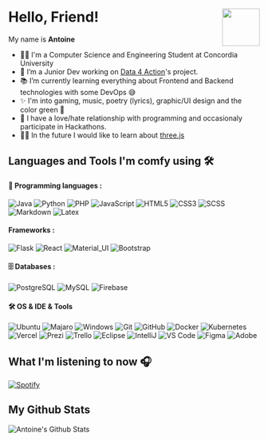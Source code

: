 # Hello, Friend! <img align="right" height="75px" src="https://cdn.discordapp.com/attachments/626937929121529896/820101529692405790/53bf53eb8b91d0990ddc32cbc30becee222.png">

My name is **Antoine**

<!--**AntoineAssal/AntoineAssal** is a ✨ _special_ ✨ repository because its `README.md` (this file) appears on your GitHub profile.-->

- 👨‍💻 I'm a Computer Science and Engineering Student at Concordia University
- 💼 I’m a Junior Dev working on [Data 4 Action](http://data4actions.com)'s project.
- 📚 I’m currently learning everything about Frontend and Backend technologies with some DevOps 😅
- ✨ I'm into gaming, music, poetry (lyrics), graphic/UI design and the color green 💚
- 🤡 I have a love/hate relationship with programming and occasionaly participate in Hackathons. 
- 👨‍💻 In the future I would like to learn about [three.js](https://github.com/mrdoob/three.js)


## Languages and Tools I'm comfy using 🛠 

#### 🤖 Programming languages : <br />

![Java](https://img.shields.io/badge/-Java-05122A?style=flat&logo=Java&logoColor=FFA518)
![Python](http://img.shields.io/badge/-Python-05122A?style=flat&logo=python)
![PHP](http://img.shields.io/badge/-PHP-05122A?style=flat&logo=php&logoColor=4951aa)
![JavaScript](https://img.shields.io/badge/-JavaScript-05122A?style=flat&logo=javascript)
![HTML5](https://img.shields.io/badge/-HTML5-05122A?style=flatlogo=HTML5)
![CSS3](https://img.shields.io/badge/-CSS3-05122A?style=flat&logo=css3)
![SCSS](https://img.shields.io/badge/-SCSS-05122A?style=flat&logo=SASS)
![Markdown](https://img.shields.io/badge/-Markdown-05122A?style=flat&logo=markdown)
![Latex](https://img.shields.io/badge/-Latex-05122A?style=flat&logo=latex)


#### Frameworks : <br />

![Flask](https://img.shields.io/badge/-Flask-05122A?style=flat&logo=flask)
![React](https://img.shields.io/badge/-React-05122A?style=flat&logo=react)
![Material_UI](https://img.shields.io/badge/-Material_UI-05122A?style=flat&logo=material-ui)
![Bootstrap](https://img.shields.io/badge/-Bootstrap-05122A?style=flat&logo=bootstrap)

#### 🗄️ Databases : 
![PostgreSQL](https://img.shields.io/badge/-PostgreSQL-05122A?style=flat&logo=postgresql&logoColor=0273B7)
![MySQL](http://img.shields.io/badge/-MySQL-05122A?style=flat&logo=mysql&logoColor=white)
![Firebase](https://img.shields.io/badge/-Firebase-05122A?style=flat&logo=Firebase)


#### 🛠 OS & IDE & Tools <br />

![Ubuntu](https://img.shields.io/badge/-Ubuntu-05122A?style=flat&logo=ubuntu)
![Majaro](https://img.shields.io/badge/-Manjaro-05122A?style=flat&logo=manjaro)
![Windows](https://img.shields.io/badge/-Windows-05122A?style=flat&logo=windows&logoColor=0080ff)
![Git](https://img.shields.io/badge/-Git-05122A?style=flat&logo=git)
![GitHub](https://img.shields.io/badge/-GitHub-05122A?style=flat&logo=github)
![Docker](https://img.shields.io/badge/-Docker-05122A?style=flat&logo=docker&logoColor=2496ed)
![Kubernetes](https://img.shields.io/badge/-Kubernetes-05122A?style=flat&logo=Kubernetes)
![Vercel](https://img.shields.io/badge/-Vercel-05122A?style=flat&logo=Vercel)
![Prezi](https://img.shields.io/badge/-Prezi-05122A?style=flat&logo=prezi&logoColor=0080ff)
![Trello](https://img.shields.io/badge/-Trello-05122A?style=flat&logo=trello&logoColor=0080ff)
![Eclipse](https://img.shields.io/badge/-Eclipse-05122A?style=flat&logo=eclipse-ide&logoColor=6700cd)
![IntelliJ](https://img.shields.io/badge/-IntelliJ-05122A?style=flat&logo=IntelliJ-idea)
![VS Code](http://img.shields.io/badge/-VS%20Code-05122A?style=flat&logo=visual-studio-code&logoColor=0080ff)
![Figma](https://img.shields.io/badge/-Figma-05122A?style=flat&logo=Figma)
![Adobe](https://img.shields.io/badge/-Adobe-05122A?style=flat&logo=Adobe&logoColor=FF0000)





<!----------Currently playing song, using Novak's repo and spotitfy API  -->
## What I'm listening to now 🎧

[![Spotify](https://novatorem-antoineassal.vercel.app/api/spotify)](https://open.spotify.com/user/Antoine.assal)


<!-----------Github stats, using my instance of a vercel app running https://github.com/anuraghazra/github-readme-stats -->

## My Github Stats
 
 <img align="left" alt="Antoine's Github Stats" src="https://github-readme-stats-antoineassal.vercel.app/api?username=AntoineAssal&show_icons=true&hide_border=true&theme=gotham&count_private=true" />
 <!----
<img align="right" alt="Antoine's most used langauges" src="https://github-readme-stats-antoineassal.vercel.app/api/top-langs/?username=AntoineAssal&layout=compact&ytheme=gotham" />



